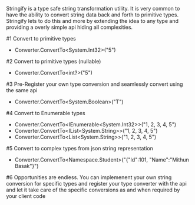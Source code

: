 Stringify is a type safe string transformation utility. 
It is very common to have the ability to convert string data back and forth to primitive types. Stringify lets to do this and more by extending the idea to any type and providing a overly simple api hiding all complexities. 

#1 Convert to primitive types
- Converter.ConvertTo<System.Int32>("5")
	
#2 Convert to primitive types (nullable)
- Converter.ConvertTo<int?>("5")
	
#3 Pre-Register your own type conversion and seamlessly convert using the same api
- Converter.ConvertTo<System.Boolean>("T")
	
#4 Convert to Enumerable types 
- Converter.ConvertTo<IEnumerable<System.Int32>>("1, 2, 3, 4, 5")
- Converter.ConvertTo<IList<System.String>>("1, 2, 3, 4, 5")
- Converter.ConvertTo<List<System.String>>("1, 2, 3, 4, 5")

#5 Convert to complex types from json string representation
- Converter.ConvertTo<Namespace.Student>("{\"Id\":101, \"Name\":\"Mithun Basak\"}")

#6 Opportunities are endless. You can implemenent your own string conversion for specific types and register your type converter with the api and let it take care of the specific conversions as and when required by your client code
